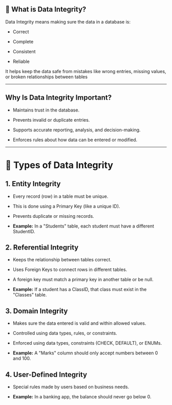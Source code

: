 ## 🔐 **What is Data Integrity?**
Data Integrity means making sure the data in a database is:

- Correct

- Complete

- Consistent

- Reliable

It helps keep the data safe from mistakes like wrong entries, missing values, or broken relationships between tables

---
## **Why Is Data Integrity Important?**
- Maintains trust in the database.

- Prevents invalid or duplicate entries.

- Supports accurate reporting, analysis, and decision-making.

- Enforces rules about how data can be entered or modified.

---
# 📘 **Types of Data Integrity**
## **1. Entity Integrity**
- Every record (row) in a table must be unique.

- This is done using a Primary Key (like a unique ID).

- Prevents duplicate or missing records.

- **Example:** In a "Students" table, each student must have a different StudentID.

## **2. Referential Integrity**
- Keeps the relationship between tables correct.

- Uses Foreign Keys to connect rows in different tables.

- A foreign key must match a primary key in another table or be null.

- **Example:** If a student has a ClassID, that class must exist in the "Classes" table.

## **3. Domain Integrity**
- Makes sure the data entered is valid and within allowed values.

- Controlled using data types, rules, or constraints.

- Enforced using data types, constraints (CHECK, DEFAULT), or ENUMs.

- **Example:** A "Marks" column should only accept numbers between 0 and 100.

## **4. User-Defined Integrity**
- Special rules made by users based on business needs.

- **Example:** In a banking app, the balance should never go below 0.



